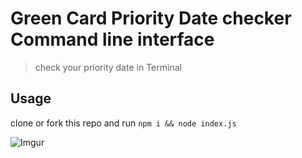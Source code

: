 # Green Card Priority Date checker Command line interface

> check your priority date in Terminal

## Usage

clone or fork this repo and run `npm i && node index.js`

![Imgur](http://i.imgur.com/zXCrQrN.gif)
